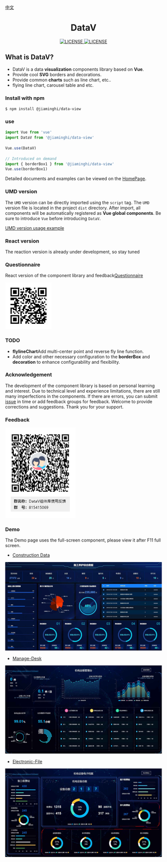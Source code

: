 [中文](./README.md)

<h1 align="center">DataV</h1>

<p align="center">
    <a href="https://github.com/jiaming743/datav/blob/master/LICENSE">
      <img src="https://img.shields.io/github/license/DataV-Team/datav-react.svg" alt="LICENSE" />
    </a>
    <a href="https://www.npmjs.com/package/@jiaminghi/data-view">
      <img src="https://img.shields.io/npm/v/@jiaminghi/data-view-react.svg" alt="LICENSE" />
    </a>
</p>

## What is DataV?

* DataV is a data **visualization** components library based on **Vue**.
* Provide cool **SVG** borders and decorations.
* Provide common **charts** such as line chart, etc..
* flying line chart, carousel table and etc.

### Install with npm

```shell
$ npm install @jiaminghi/data-view
```

### use

```js
import Vue from 'vue'
import DataV from '@jiaminghi/data-view'

Vue.use(DataV)

// Introduced on demand
import { borderBox1 } from '@jiaminghi/data-view'
Vue.use(borderBox1)
```

Detailed documents and examples can be viewed on the [HomePage](http://datav.jiaminghi.com).

### UMD version

The `UMD` version can be directly imported using the `script` tag. The `UMD` version file is located in the project `dist` directory. After import, all components will be automatically registered as **Vue global components**. Be sure to introduce `Vue` before introducing `DataV`.

[UMD version usage example](./umdExample.html)

### React version

The reaction version is already under development, so stay tuned

### Questionnaire

React version of the component library and feedback[Questionnaire](https://www.wjx.cn/jq/45326197.aspx)

![问卷调查](./questionnaire.jpg)

### TODO

* **flylineChart**Add multi-center point and reverse fly line function.
* Add color and other necessary configuration to the **borderBox** and **decoration** to enhance configurability and flexibility.

### Acknowledgement

The development of the component library is based on personal learning and interest. Due to technical level and experience limitations, there are still many imperfections in the components. If there are errors, you can submit [issue](https://github.com/jiaming743/DataV/issues/new?template=bug_report.md) in time or add feedback groups for feedback. Welcome to provide corrections and suggestions. Thank you for your support.

### Feedback

![Feedback](./QQGroup.png)

### Demo

The Demo page uses the full-screen component, please view it after F11 full screen.

* [Construction Data](http://datav.jiaminghi.com/demo/construction-data/index.html)

![construction-data](./demoImg/construction-data.jpg)

* [Manage-Desk](http://datav.jiaminghi.com/demo/manage-desk/index.html)

![manage-desk](./demoImg/manage-desk.jpg)

* [Electronic-File](http://datav.jiaminghi.com/demo/electronic-file/index.html)

![electronic-file](./demoImg/electronic-file.jpg)